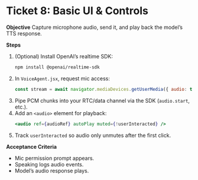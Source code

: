 # Ticket 8: Basic UI & Controls

**Objective**
Capture microphone audio, send it, and play back the model’s TTS response.

**Steps**
1. (Optional) Install OpenAI’s realtime SDK:
   ```bash
   npm install @openai/realtime-sdk
   ```
2. In `VoiceAgent.jsx`, request mic access:
   ```js
   const stream = await navigator.mediaDevices.getUserMedia({ audio: true })
   ```
3. Pipe PCM chunks into your RTC/data channel via the SDK (`audio.start`, etc.).
4. Add an `<audio>` element for playback:
   ```jsx
   <audio ref={audioRef} autoPlay muted={!userInteracted} />
   ```
5. Track `userInteracted` so audio only unmutes after the first click.

**Acceptance Criteria**
- Mic permission prompt appears.
- Speaking logs audio events.
- Model’s audio response plays.
